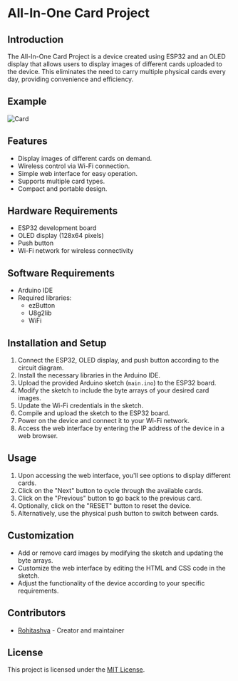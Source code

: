 # All-In-One Card Project

## Introduction
The All-In-One Card Project is a device created using ESP32 and an OLED display that allows users to display images of different cards uploaded to the device. This eliminates the need to carry multiple physical cards every day, providing convenience and efficiency.

## Example

![Card](card.jpg)

## Features
- Display images of different cards on demand.
- Wireless control via Wi-Fi connection.
- Simple web interface for easy operation.
- Supports multiple card types.
- Compact and portable design.

## Hardware Requirements
- ESP32 development board
- OLED display (128x64 pixels)
- Push button
- Wi-Fi network for wireless connectivity

## Software Requirements
- Arduino IDE
- Required libraries:
  - ezButton
  - U8g2lib
  - WiFi

## Installation and Setup
1. Connect the ESP32, OLED display, and push button according to the circuit diagram.
2. Install the necessary libraries in the Arduino IDE.
3. Upload the provided Arduino sketch (`main.ino`) to the ESP32 board.
4. Modify the sketch to include the byte arrays of your desired card images.
5. Update the Wi-Fi credentials in the sketch.
6. Compile and upload the sketch to the ESP32 board.
7. Power on the device and connect it to your Wi-Fi network.
8. Access the web interface by entering the IP address of the device in a web browser.

## Usage
1. Upon accessing the web interface, you'll see options to display different cards.
2. Click on the "Next" button to cycle through the available cards.
3. Click on the "Previous" button to go back to the previous card.
4. Optionally, click on the "RESET" button to reset the device.
5. Alternatively, use the physical push button to switch between cards.

## Customization
- Add or remove card images by modifying the sketch and updating the byte arrays.
- Customize the web interface by editing the HTML and CSS code in the sketch.
- Adjust the functionality of the device according to your specific requirements.

## Contributors
- [Rohitashva](https://github.com/rohitashvakumawat) - Creator and maintainer

## License
This project is licensed under the [MIT License](LICENSE).
